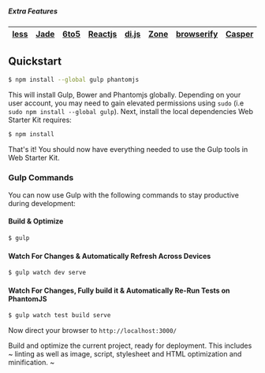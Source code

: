 ##### Extra Features
|[less](http://lesscss.org/) | [Jade](http://jade-lang.com/) | [6to5](https://github.com/sebmck/6to5) | [Reactjs](http://facebook.github.io/react/index.html) | [di.js](https://github.com/angular/di.js#d6d42e10727b30d8a9d8d3277fb8a6d40f6ad251) | [Zone](https://github.com/angular/zone.js#74947b6f509b)| [browserify](http://browserify.org/)| [Casper](http://casperjs.org/) | [Mocha](http://visionmedia.github.io/mocha/) |
|--- |--- |--- |--- |--- |--- |--- |--- |--- |


## Quickstart

```sh
$ npm install --global gulp phantomjs
```

This will install Gulp, Bower and Phantomjs globally. Depending on your user account, you may need to gain elevated permissions using `sudo` (i.e `sudo npm install --global gulp`). Next, install the local dependencies Web Starter Kit requires:

```sh
$ npm install
```

That's it! You should now have everything needed to use the Gulp tools in Web Starter Kit.

### Gulp Commands

You can now use Gulp with the following commands to stay productive during development:

#### Build & Optimize

```sh
$ gulp
```

#### Watch For Changes & Automatically Refresh Across Devices

```sh
$ gulp watch dev serve
```

#### Watch For Changes, Fully build it & Automatically Re-Run Tests on PhantomJS

```sh
$ gulp watch test build serve
```

Now direct your browser to `http://localhost:3000/`

Build and optimize the current project, ready for deployment. This includes ~ linting as well as image, script, stylesheet and HTML optimization and minification. ~



